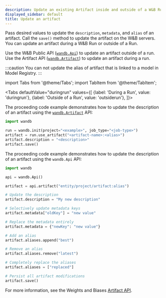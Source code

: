 ```yaml
---
description: Update an existing Artifact inside and outside of a W&B Run.
displayed_sidebar: default
title: Update an artifact
---
```


Pass desired values to update the `description`, `metadata`, and `alias` of an artifact. Call the `save()` method to update the artifact on the W&B servers. You can update an artifact during a W&B Run or outside of a Run.

Use the W&B Public API ([`wandb.Api`](../../ref/python/public-api/api.md)) to update an artifact outside of a run. Use the Artifact API ([`wandb.Artifact`](../../ref/python/artifact.md)) to update an artifact during a run.

:::caution
You can not update the alias of artifact that is linked to a model in Model Registry.
:::


import Tabs from '@theme/Tabs';
import TabItem from '@theme/TabItem';

<Tabs
  defaultValue="duringrun"
  values={[
    {label: 'During a Run', value: 'duringrun'},
    {label: 'Outside of a Run', value: 'outsiderun'},
  ]}>
  <TabItem value="duringrun">

The proceeding code example demonstrates how to update the description of an artifact using the [`wandb.Artifact`](../../ref/python/artifact.md) API:

```python
import wandb

run = wandb.init(project="<example>", job_type="<job-type>")
artifact = run.use_artifact("<artifact-name>:<alias>")
artifact.description = "<description>"
artifact.save()
```
  </TabItem>
  <TabItem value="outsiderun">

The proceeding code example demonstrates how to update the description of an artifact using the `wandb.Api` API:

```python
import wandb

api = wandb.Api()

artifact = api.artifact("entity/project/artifact:alias")

# Update the description
artifact.description = "My new description"

# Selectively update metadata keys
artifact.metadata["oldKey"] = "new value"

# Replace the metadata entirely
artifact.metadata = {"newKey": "new value"}

# Add an alias
artifact.aliases.append("best")

# Remove an alias
artifact.aliases.remove("latest")

# Completely replace the aliases
artifact.aliases = ["replaced"]

# Persist all artifact modifications
artifact.save()
```

For more information, see the Weights and Biases [Artifact API](../../ref/python/artifact.md).
  </TabItem>
</Tabs>
